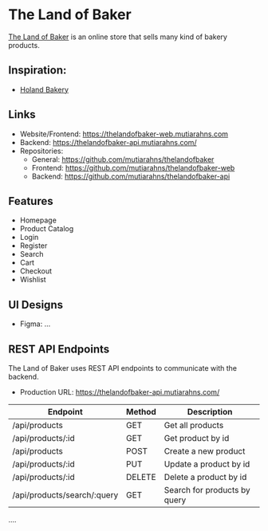 # The Land of Baker

[The Land of Baker](https://thelandofbaker.mutiarahns.com/) is an online store that sells many kind of bakery products.

## Inspiration:

- [Holand Bakery](https://www.hollandbakery.co.id/)

## Links

- Website/Frontend: <https://thelandofbaker-web.mutiarahns.com>
- Backend: <https://thelandofbaker-api.mutiarahns.com/>
- Repositories:
  - General: <https://github.com/mutiarahns/thelandofbaker>
  - Frontend: <https://github.com/mutiarahns/thelandofbaker-web>
  - Backend: <https://github.com/mutiarahns/thelandofbaker-api>

## Features

- Homepage
- Product Catalog
- Login
- Register
- Search
- Cart
- Checkout
- Wishlist

## UI Designs

- Figma: ...

## REST API Endpoints

The Land of Baker uses REST API endpoints to communicate with the backend.

- Production URL: <https://thelandofbaker-api.mutiarahns.com/>

| Endpoint                    | Method | Description                  |
| --------------------------- | ------ | ---------------------------- |
| /api/products               | GET    | Get all products             |
| /api/products/:id           | GET    | Get product by id            |
| /api/products               | POST   | Create a new product         |
| /api/products/:id           | PUT    | Update a product by id       |
| /api/products/:id           | DELETE | Delete a product by id       |
| /api/products/search/:query | GET    | Search for products by query |

....
